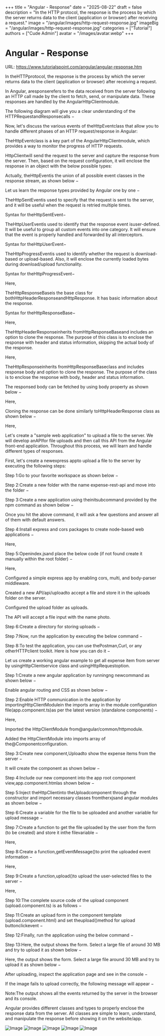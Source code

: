 +++
title = "Angular - Response"
date = "2025-08-22"
draft = false
description = "In the HTTP protocol, the response is the process by which the server returns data to the client (application or browser) after receiving a request."
image = "/angular/images/http-request-response.jpg"
imageBig = "/angular/images/http-request-response.jpg"
categories = ["Tutorial"]
authors = ["Cude Admin"]
avatar = "/images/avatar.webp"
+++

# Angular - Response

URL: https://www.tutorialspoint.com/angular/angular-response.htm

In theHTTPprotocol, the response is the process by which the server returns data to the client (application or browser) after receiving a request.

In Angular, aresponserefers to the data received from the server following an HTTP call made by the client to fetch, send, or manipulate data. These responses are handled by the AngularHttpClientmodule.

The following diagram will give you a clear understanding of the HTTPRequestandResponsecalls −

Now, let's discuss the various events of theHttpEventclass that allow you to handle different phases of an HTTP request/response in Angular:

TheHttpEventclass is a key part of the AngularHttpClientmodule, which provides a way to monitor the progress of HTTP requests.

HttpClientwill send the request to the server and capture the response from the server. Then, based on the request configuration, it will enclose the response in an object with the below possible types:

Actually, theHttpEventis the union of all possible event classes in the response stream, as shown below −

Let us learn the response types provided by Angular one by one −

TheHttpSentEventis used to specify that the request is sent to the server, and it will be useful when the request is retried multiple times.

Syntax for theHttpSentEvent−

TheHttpUserEventis used to identify that the response event isuser-defined. It will be useful to group all custom events into one category. It will ensure that the event is properly handled and forwarded by all interceptors.

Syntax for theHttpUserEvent−

TheHttpProgressEventis used to identify whether the request is download-based or upload-based. Also, it will enclose the currently loaded bytes during download/upload functionality.

Syntax for theHttpProgressEvent−

Here,

TheHttpResponseBaseis the base class for bothHttpHeaderResponseandHttpResponse. It has basic information about the response.

Syntax for theHttpResponseBase−

Here,

TheHttpHeaderResponseinherits fromHttpResponseBaseand includes an option to clone the response. The purpose of this class is to enclose the response with header and status information, skipping the actual body of the response.

Here,

TheHttpResponseinherits fromHttpResponseBaseclass and includes response body and option to clone the response. The purpose of the class is to enclose the response with body, header and status information.

The responsed body can be fetched by using body property as shown below −

Here,

Cloning the response can be done similarly toHttpHeaderResponse class as shown below −

Here,

Let's create a "sample web application" to upload a file to the server. We will develop anAPIfor file uploads and then call this API from the Angular front-end application. Throughout this process, we will learn and handle different types of responses.

First, let's create a newexpress appto upload a file to the server by executing the following steps:

Step 1:Go to your favorite workspace as shown below −

Step 2:Create a new folder with the name expense-rest-api and move into the folder −

Step 3:Create a new application using theinitsubcommand provided by the npm command as shown below −

Once you hit the above command, it will ask a few questions and answer all of them with default answers.

Step 4:Install express and cors packages to create node-based web applications −

Here,

Step 5:Openindex.jsand place the below code (if not found create it manually within the root folder) −

Here,

Configured a simple express app by enabling cors, multi, and body-parser middleware.

Created a new API/api/uploadto accept a file and store it in the uploads folder on the server.

Configured the upload folder as uploads.

The API will accept a file input with the name photo.

Step 6:Create a directory for storing uploads −

Step 7:Now, run the application by executing the below command −

Step 8:To test the application, you can use thePostman,Curl, or any otherHTTPclient toolkit. Here is how you can do it −

Let us create a working angular example to get all expense item from server by usingHttpClientservice class and usingHttpRequestoption.

Step 1:Create a new angular application by runningng newcommand as shown below −

Enable angular routing and CSS as shown below −

Step 2:Enable HTTP communication in the application by importingHttpClientModulein the imports array in the module configuration file(app.component.ts)as per the latest version (standalone components) −

Here,

Imported the HttpClientModule from@angular/common/httpmodule.

Added the HttpClientModule into imports array of the@Componentconfiguration.

Step 3:Create new component,Uploadto show the expense items from the server −

It will create the component as shown below −

Step 4:Include our new component into the app root component view,app.component.htmlas shown below −

Step 5:Inject theHttpClientinto theUploadcomponent through the constructor and import necessary classes fromtherxjsand angular modules as shown below −

Step 6:Create a variable for the file to be uploaded and another variable for upload message −

Step 7:Create a function to get the file uploaded by the user from the form (to be created) and store it inthe filevariable −

Here,

Step 8:Create a function,getEventMessage()to print the uploaded event information −

Here,

Step 9:Create a function,upload()to upload the user-selected files to the server −

Here,

Step 10:The complete source code of the upload component (upload.component.ts) is as follows −

Step 11:Create an upload form in the component template (upload.component.html) and set theupload()method for upload buttonclickevent −

Step 12:Finally, run the application using the below command −

Step 13:Here, the output shows the form. Select a large file of around 30 MB and try to upload it as shown below −

Here, the output shows the form. Select a large file around 30 MB and try to upload it as shown below −

After uploading, inspect the application page and see in the console −

If the image fails to upload correctly, the following message will appear −

Note:The output shows all the events returned by the server in the browser and its console.

Angular provides different classes and types to properly enclose the response data from the server. All classes are simple to learn, understand, and manipulate the response before showing it on the website/app.

![Image](/angular/images/http-request-response.jpg)
![Image](/angular/images/uploads.jpg)
![Image](/angular/images/file-upload.jpg)
![Image](/angular/images/upload-file-example.jpg)
![Image](/angular/images/picture-cant-displayed.jpg)
